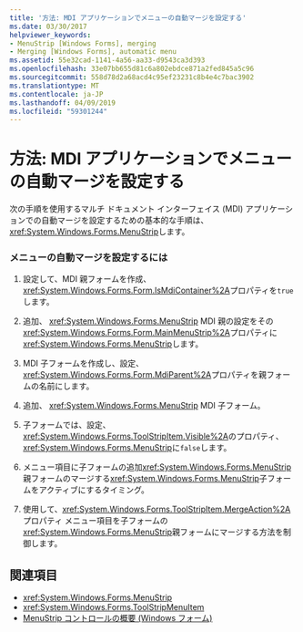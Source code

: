 ```yaml
---
title: '方法: MDI アプリケーションでメニューの自動マージを設定する'
ms.date: 03/30/2017
helpviewer_keywords:
- MenuStrip [Windows Forms], merging
- Merging [Windows Forms], automatic menu
ms.assetid: 55e32cad-1141-4a56-aa33-d9543ca3d393
ms.openlocfilehash: 33e07bb655d81c6a802ebdce871a2fed845a5c96
ms.sourcegitcommit: 558d78d2a68acd4c95ef23231c8b4e4c7bac3902
ms.translationtype: MT
ms.contentlocale: ja-JP
ms.lasthandoff: 04/09/2019
ms.locfileid: "59301244"
---
```

# <a name="how-to-set-up-automatic-menu-merging-for-mdi-applications"></a>方法: MDI アプリケーションでメニューの自動マージを設定する
次の手順を使用するマルチ ドキュメント インターフェイス (MDI) アプリケーションでの自動マージを設定するための基本的な手順は、<xref:System.Windows.Forms.MenuStrip>します。  
  
### <a name="to-set-up-automatic-menu-merging"></a>メニューの自動マージを設定するには  
  
1. 設定して、MDI 親フォームを作成、<xref:System.Windows.Forms.Form.IsMdiContainer%2A>プロパティを`true`します。  
  
2. 追加、 <xref:System.Windows.Forms.MenuStrip> MDI 親の設定をその<xref:System.Windows.Forms.Form.MainMenuStrip%2A>プロパティに<xref:System.Windows.Forms.MenuStrip>します。  
  
3. MDI 子フォームを作成し、設定、<xref:System.Windows.Forms.Form.MdiParent%2A>プロパティを親フォームの名前にします。  
  
4. 追加、 <xref:System.Windows.Forms.MenuStrip> MDI 子フォーム。  
  
5. 子フォームでは、設定、<xref:System.Windows.Forms.ToolStripItem.Visible%2A>のプロパティ、<xref:System.Windows.Forms.MenuStrip>に`false`します。  
  
6. メニュー項目に子フォームの追加<xref:System.Windows.Forms.MenuStrip>親フォームのマージする<xref:System.Windows.Forms.MenuStrip>子フォームをアクティブにするタイミング。  
  
7. 使用して、<xref:System.Windows.Forms.ToolStripItem.MergeAction%2A>プロパティ メニュー項目を子フォームの<xref:System.Windows.Forms.MenuStrip>親フォームにマージする方法を制御します。  
  
## <a name="see-also"></a>関連項目

- <xref:System.Windows.Forms.MenuStrip>
- <xref:System.Windows.Forms.ToolStripMenuItem>
- [MenuStrip コントロールの概要 (Windows フォーム)](menustrip-control-overview-windows-forms.md)
